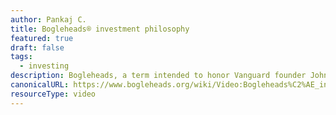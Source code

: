 ```yaml
---
author: Pankaj C.
title: Bogleheads® investment philosophy
featured: true
draft: false
tags:
  - investing
description: Bogleheads, a term intended to honor Vanguard founder John Bogle, are investors who follow an easy to understand and implement investment philosophy that has historically produced good returns than the returns of average investors. A good starting point for beginners.
canonicalURL: https://www.bogleheads.org/wiki/Video:Bogleheads%C2%AE_investment_philosophy
resourceType: video
---
```

